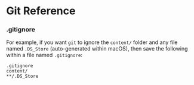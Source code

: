 # Git Reference

### .gitignore
For example, if you want `git` to ignore the `content/` folder and any file named `.DS_Store` (auto-generated within macOS), then save the following within a file named `.gitignore`:
```
.gitignore
content/
**/.DS_Store
```

